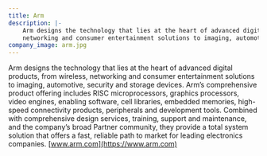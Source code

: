```yaml
---
title: Arm
description: |-
    Arm designs the technology that lies at the heart of advanced digital products, from wireless,
    networking and consumer entertainment solutions to imaging, automotive, security and storage devices.
company_image: arm.jpg
---
```

Arm designs the technology that lies at the heart of advanced digital products, from wireless, networking and consumer entertainment solutions to imaging, automotive, security and storage devices. Arm’s comprehensive product offering includes RISC microprocessors, graphics processors, video engines, enabling software, cell libraries, embedded memories, high-speed connectivity products, peripherals and development tools. Combined with comprehensive design services, training, support and maintenance, and the company’s broad Partner community, they provide a total system solution that offers a fast, reliable path to market for leading electronics companies. [www.arm.com](https://www.arm.com)
